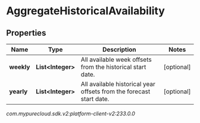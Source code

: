 # AggregateHistoricalAvailability


## Properties

| Name | Type | Description | Notes |
| ------------ | ------------- | ------------- | ------------- |
| **weekly** | **List&lt;Integer&gt;** | All available week offsets from the historical start date. |  [optional] |
| **yearly** | **List&lt;Integer&gt;** | All available historical year offsets from the forecast start date. |  [optional] |




_com.mypurecloud.sdk.v2:platform-client-v2:233.0.0_
